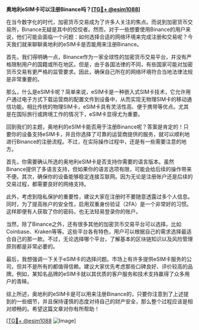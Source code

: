 **奥地利eSIM卡可以注册Binance吗？[[TG💪+ @esim1088](https://t.me/s/esim1088)]**

在当今数字化的时代，加密货币交易成为了许多人关注的焦点。而说到加密货币交易所，Binance无疑是其中的佼佼者。然而，对于一些想要使用Binance的用户来说，他们可能会面临一个问题：如何选择合适的网络环境来完成注册和交易呢？今天我们就来聊聊奥地利的eSIM卡是否能用来注册Binance。

首先，我们得明确一点，Binance作为一家全球性的加密货币交易平台，并没有严格限制用户的国籍或所在地区。但是，由于各国法律的不同，有些国家可能对加密货币交易有更严格的监管要求。因此，确保自己所在的网络环境符合当地法律法规是非常重要的。

那么，什么是eSIM卡呢？简单来说，eSIM卡是一种嵌入式SIM卡技术，它允许用户通过电子方式下载运营商的配置文件到设备中，从而实现无物理SIM卡的移动通信功能。相比传统的物理SIM卡，eSIM卡具有灵活性高、便于携带等优点。尤其是在国际旅行或跨境工作的情况下，eSIM卡显得尤为重要。

回到我们的主题，奥地利的eSIM卡能否用于注册Binance呢？答案是肯定的！只要你的设备支持eSIM卡，并且你选择了可靠的运营商提供的服务，就可以顺利地进行Binance的注册流程。不过，在实际操作过程中，还是有一些需要注意的地方。

首先，你需要确认所选的奥地利eSIM卡是否支持你需要的语言版本。虽然Binance提供了多语言支持，但如果你的语言选项有限，可能会给后续的操作带来不便。其次，确保你的设备能够稳定连接互联网。因为无论是注册账户还是后续的交易过程，都需要良好的网络支持。

此外，考虑到隐私保护的重要性，建议大家在注册时不要随意透露过多个人信息。同时，为了提高账户的安全性，启用双重身份验证（2FA）是一个非常好的习惯。这样即便有人获取了你的密码，也无法轻易登录你的账户。

当然，除了Binance之外，还有很多其他的加密货币交易平台可以选择。比如Coinbase、Kraken等等。这些平台各有特色，用户可以根据自己的需求选择最适合自己的那一款。不过，无论选择哪个平台，了解基本的区块链知识以及风险管理原则都是非常必要的。

最后，我想强调一下关于eSIM卡的选择问题。市场上有许多提供eSIM卡服务的公司，但并不是所有的都值得信赖。建议大家优先考虑那些口碑良好、评价较高的品牌。例如，某知名品牌的eSIM卡就以其优质的客户服务和技术支持赢得了众多用户的青睐。

综上所述，奥地利的eSIM卡是可以用来注册Binance的，只要你注意到了上述提到的一些细节，并且保持谨慎的态度对待自己的财产安全，那么整个过程应该是相对顺畅的。希望这篇文章对你有所帮助！

[[TG💪+ @esim1088](https://t.me/s/esim1088) ![Image](https://i.postimg.cc/4NQfJmqS/Snipaste-2025-05-13-00-14-12.png)]